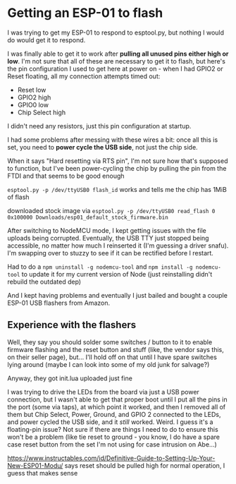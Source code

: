 # Getting an ESP-01 to flash

I was trying to get my ESP-01 to respond to esptool.py, but nothing I would do would get it to respond.

I was finally able to get it to work after **pulling all unused pins either high or low**. I'm not sure that all of these are necessary to get it to flash, but here's the pin configuration I used to get here at power on - when I had GPIO2 or Reset floating, all my connection attempts timed out:

- Reset low
- GPIO2 high
- GPIO0 low
- Chip Select high

I didn't need any resistors, just this pin configuration at startup.

I had some problems after messing with these wires a bit: once all this is set, you need to **power cycle the USB side**, not just the chip side.

When it says "Hard resetting via RTS pin", I'm not sure how that's supposed to function, but I've been power-cycling the chip by pulling the pin from the FTDI and that seems to be good enough

`esptool.py -p /dev/ttyUSB0 flash_id` works and tells me the chip has 1MiB of flash

downloaded stock image via `esptool.py -p /dev/ttyUSB0 read_flash 0 0x100000 Downloads/esp01_default_stock_firmware.bin`

After switching to NodeMCU mode, I kept getting issues with the file uploads being corrupted. Eventually, the USB TTY just stopped being accessible, no matter how much I reinserted it (I'm guessing a driver snafu). I'm swapping over to stuzzy to see if it can be rectified before I restart.

Had to do a `npm uninstall -g nodemcu-tool` and `npm install -g nodemcu-tool` to update it for my current version of Node (just reinstalling didn't rebuild the outdated dep)

And I kept having problems and eventually I just bailed and bought a couple ESP-01 USB flashers from Amazon.

## Experience with the flashers

Well, they say you should solder some switches / button to it to enable firmware flashing and the reset button and stuff (like, the vendor says this, on their seller page), but... I'll hold off on that until I have spare switches lying around (maybe I can look into some of my old junk for salvage?)

Anyway, they got init.lua uploaded just fine

I was trying to drive the LEDs from the board via just a USB power connection, but I wasn't able to get that proper boot until I put all the pins in the port (some via taps), at which point it worked, and then I removed all of them but Chip Select, Power, Ground, and GPIO 2 connected to the LEDs, and power cycled the USB side, and it *still* worked. Weird. I guess it's a floating-pin issue? Not sure if there are things I need to do to ensure this won't be a problem (like tie reset to ground - you know, I do have a spare case reset button from the set I'm not using for case intrusion on Abe...)

https://www.instructables.com/id/Definitive-Guide-to-Setting-Up-Your-New-ESP01-Modu/ says reset should be pulled high for normal operation, I guess that makes sense
